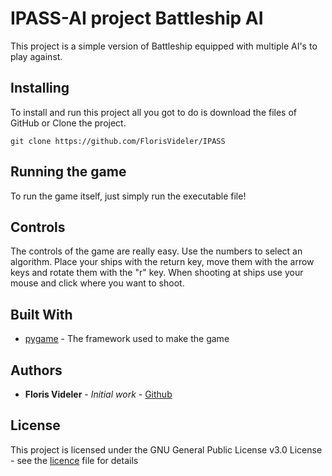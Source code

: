 # IPASS-AI project Battleship AI

This project is a simple version of Battleship equipped with multiple AI's to play against.

## Installing

To install and run this project all you got to do is download the files of GitHub or Clone the project.

```
git clone https://github.com/FlorisVideler/IPASS
```

## Running the game

To run the game itself, just simply run the executable file!

## Controls

The controls of the game are really easy. Use the numbers to select an algorithm. Place your ships with the return key, move them with the arrow keys and rotate them with the "r" key. When shooting at ships use your mouse and click where you want to shoot.

## Built With

* [pygame](https://www.pygame.org/) - The framework used to make the game

## Authors

* **Floris Videler** - *Initial work* - [Github](https://github.com/FlorisVideler)

## License

This project is licensed under the GNU General Public License v3.0 License - see the [licence](licence) file for details
